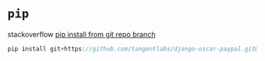 # `pip`



stackoverflow [pip install from git repo branch](https://stackoverflow.com/questions/20101834/pip-install-from-git-repo-branch)

```C++
pip install git+https://github.com/tangentlabs/django-oscar-paypal.git@issue/34/oscar-0.6
```

